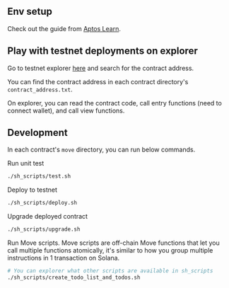 ## Env setup

Check out the guide from [Aptos Learn](https://learn.aptoslabs.com/example/aptogotchi-beginner/env-setup).

## Play with testnet deployments on explorer

Go to testnet explorer [here](https://explorer.aptoslabs.com/?network=testnet) and search for the contract address.

You can find the contract address in each contract directory's `contract_address.txt`.

On explorer, you can read the contract code, call entry functions (need to connect wallet), and call view functions.

## Development

In each contract's `move` directory, you can run below commands.

Run unit test

```sh
./sh_scripts/test.sh
```

Deploy to testnet

```sh
./sh_scripts/deploy.sh
```

Upgrade deployed contract

```sh
./sh_scripts/upgrade.sh
```

Run Move scripts. Move scripts are off-chain Move functions that let you call multiple functions atomically, it's similar to how you group multiple instructions in 1 transaction on Solana.

```sh
# You can explorer what other scripts are available in sh_scripts
./sh_scripts/create_todo_list_and_todos.sh
```
